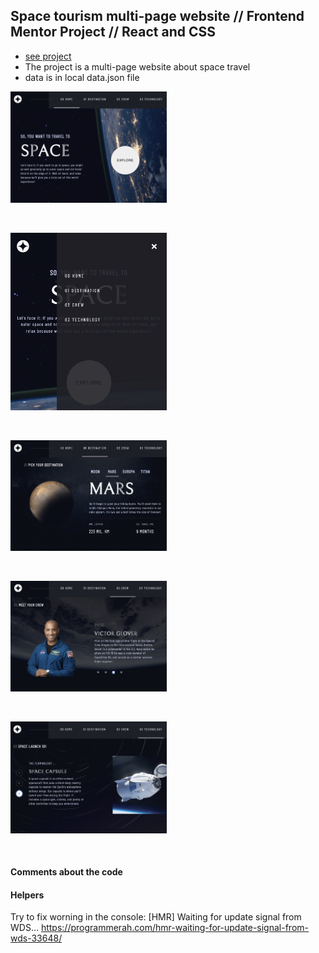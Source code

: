 ## Space tourism multi-page website // Frontend Mentor Project // React and CSS

- [see project](https://sweta-space-tourism-fm.netlify.app)
- The project is a multi-page website about space travel
- data is in local data.json file

<p align-items: center>
    <img src='./readme-images/Screenshot-space-tourism-01.png' width='250'>
</p>
<br/>
<p align-items: center>
    <img src='./readme-images/Screenshot-space-tourism-02.png' width='250'>
</p>
<br/>
<p align-items: center>
    <img src='./readme-images/Screenshot-space-tourism-03.png' width='250'>
</p>
<br/>
<p align-items: center>
    <img src='./readme-images/Screenshot-space-tourism-04.png' width='250'>
</p>
<br/>
<p align-items: center>
    <img src='./readme-images/Screenshot-space-tourism-05.png' width='250'>
</p>
<br/>

#### Comments about the code

#### Helpers

Try to fix worning in the console: [HMR] Waiting for update signal from WDS…
https://programmerah.com/hmr-waiting-for-update-signal-from-wds-33648/
